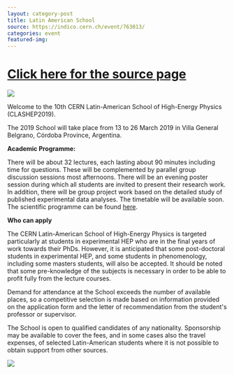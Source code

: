 ```yaml
---
layout: category-post
title: Latin American School
source: https://indico.cern.ch/event/763013/
categories: event
featured-img:
---
```

# [Click here for the source page](https://indico.cern.ch/event/763013/)

 ![]({{site.baseurl}}/assets/img/posts/Latin_school_Banner.png)

Welcome to the 10th CERN Latin-American School of High-Energy Physics (CLASHEP2019).

The 2019 School will take place from 13 to 26 March 2019 in Villa General Belgrano, Córdoba Province, Argentina.

**Academic Programme:**

There will be about 32 lectures, each lasting about 90 minutes including time for questions. These will be complemented by parallel group discussion sessions most afternoons. There will be an evening poster session during which all students are invited to present their research work. In addition, there will be group project work based on the detailed study of published experimental data analyses. The timetable will be available soon. The scientific programme can be found [here](https://indico.cern.ch/event/763013/page/14975-scientific-programme).

**Who can apply**

The CERN Latin-American School of High-Energy Physics is targeted particularly at students in experimental HEP who are in the final years of work towards their PhDs. However, it is anticipated that some post-doctoral students in experimental HEP, and some students in phenomenology, including some masters students, will also be accepted. It should be noted that some pre-knowledge of the subjects is necessary in order to be able to profit fully from the lecture courses.

Demand for attendance at the School exceeds the number of available places, so a competitive selection is made based on information provided on the application form and the letter of recommendation from the student's professor or supervisor.

The School is open to qualified candidates of any nationality. Sponsorship may be available to cover the fees, and in some cases also the travel expenses, of selected Latin-American students where it is not possible to obtain support from other sources.


![]({{site.baseurl}}/assets/img/posts/Latin_school_Banner_Sponsor2.png)
